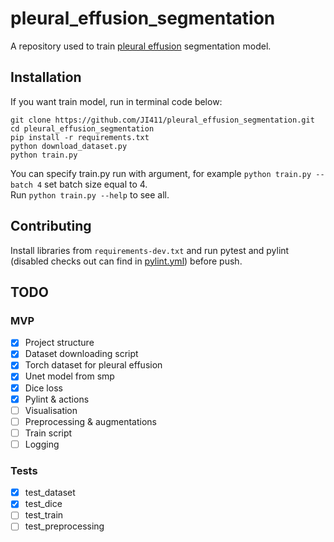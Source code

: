 # pleural_effusion_segmentation

A repository used to train [pleural effusion](https://en.wikipedia.org/wiki/Pleural_effusion) segmentation model. 

## Installation

If you want train model, run in terminal code below:
```
git clone https://github.com/JI411/pleural_effusion_segmentation.git
cd pleural_effusion_segmentation
pip install -r requirements.txt
python download_dataset.py
python train.py
```

You can specify train.py run with argument, 
for example `python train.py --batch 4` set batch size equal to 4.   
Run `python train.py --help` to see all.

## Contributing

Install libraries from `requirements-dev.txt` and run pytest and pylint 
(disabled checks out can find in [pylint.yml](https://github.com/JI411/pleural_effusion_segmentation/blob/main/.github/workflows/pylint.yml))
before push.



## TODO

### MVP
- [x] Project structure  
- [x] Dataset downloading script
- [x] Torch dataset for pleural effusion
- [x] Unet model from smp
- [x] Dice loss
- [x] Pylint & actions
- [ ] Visualisation 
- [ ] Preprocessing & augmentations  
- [ ] Train script
- [ ] Logging

### Tests
  - [x] test_dataset
  - [x] test_dice
  - [ ] test_train
  - [ ] test_preprocessing